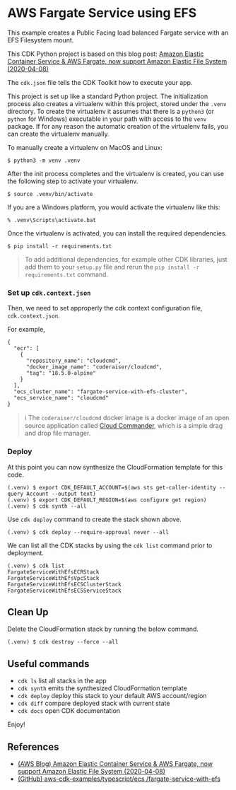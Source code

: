
# AWS Fargate Service using EFS

This example creates a Public Facing load balanced Fargate service with an EFS Filesystem mount.

This CDK Python project is based on this blog post: [Amazon Elastic Container Service & AWS Fargate, now support Amazon Elastic File System (2020-04-08)](https://aws.amazon.com/blogs/aws/amazon-ecs-supports-efs/)

The `cdk.json` file tells the CDK Toolkit how to execute your app.

This project is set up like a standard Python project.  The initialization
process also creates a virtualenv within this project, stored under the `.venv`
directory.  To create the virtualenv it assumes that there is a `python3`
(or `python` for Windows) executable in your path with access to the `venv`
package. If for any reason the automatic creation of the virtualenv fails,
you can create the virtualenv manually.

To manually create a virtualenv on MacOS and Linux:

```
$ python3 -m venv .venv
```

After the init process completes and the virtualenv is created, you can use the following
step to activate your virtualenv.

```
$ source .venv/bin/activate
```

If you are a Windows platform, you would activate the virtualenv like this:

```
% .venv\Scripts\activate.bat
```

Once the virtualenv is activated, you can install the required dependencies.

```
$ pip install -r requirements.txt
```

> To add additional dependencies, for example other CDK libraries, just add
them to your `setup.py` file and rerun the `pip install -r requirements.txt`
command.

### Set up `cdk.context.json`

Then, we need to set approperly the cdk context configuration file, `cdk.context.json`.

For example,

```
{
  "ecr": [
    {
      "repository_name": "cloudcmd",
      "docker_image_name": "coderaiser/cloudcmd",
      "tag": "18.5.0-alpine"
    }
  ],
  "ecs_cluster_name": "fargate-service-with-efs-cluster",
  "ecs_service_name": "cloudcmd"
}
```
> :information_source: The `coderaiser/cloudcmd` docker image is a docker image of an open source application called [Cloud Commander](https://github.com/coderaiser/cloudcmd), which is a simple drag and drop file manager.

### Deploy

At this point you can now synthesize the CloudFormation template for this code.

```
(.venv) $ export CDK_DEFAULT_ACCOUNT=$(aws sts get-caller-identity --query Account --output text)
(.venv) $ export CDK_DEFAULT_REGION=$(aws configure get region)
(.venv) $ cdk synth --all
```

Use `cdk deploy` command to create the stack shown above.

```
(.venv) $ cdk deploy --require-approval never --all
```

We can list all the CDK stacks by using the `cdk list` command prior to deployment.

```
(.venv) $ cdk list
FargateServiceWithEfsECRStack
FargateServiceWithEfsVpcStack
FargateServiceWithEfsECSClusterStack
FargateServiceWithEfsECSServiceStack
```

## Clean Up

Delete the CloudFormation stack by running the below command.

```
(.venv) $ cdk destroy --force --all
```

## Useful commands

 * `cdk ls`          list all stacks in the app
 * `cdk synth`       emits the synthesized CloudFormation template
 * `cdk deploy`      deploy this stack to your default AWS account/region
 * `cdk diff`        compare deployed stack with current state
 * `cdk docs`        open CDK documentation

Enjoy!

## References

 * [(AWS Blog) Amazon Elastic Container Service & AWS Fargate, now support Amazon Elastic File System (2020-04-08)](https://aws.amazon.com/blogs/aws/amazon-ecs-supports-efs/)
 * [(GitHub) aws-cdk-examples/typescript/ecs
/fargate-service-with-efs](https://github.com/aws-samples/aws-cdk-examples/tree/main/typescript/ecs/fargate-service-with-efs)
